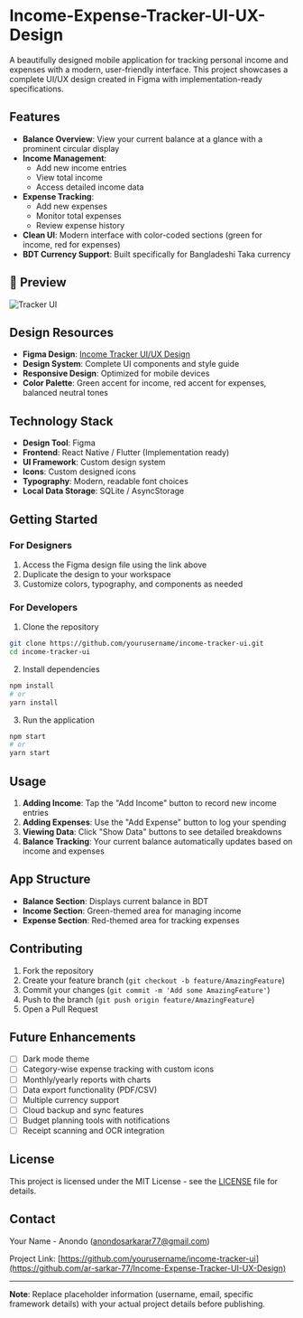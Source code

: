 # Income-Expense-Tracker-UI-UX-Design

A beautifully designed mobile application for tracking personal income and expenses with a modern, user-friendly interface. This project showcases a complete UI/UX design created in Figma with implementation-ready specifications.

## Features

- **Balance Overview**: View your current balance at a glance with a prominent circular display
- **Income Management**: 
  - Add new income entries
  - View total income
  - Access detailed income data
- **Expense Tracking**:
  - Add new expenses
  - Monitor total expenses
  - Review expense history
- **Clean UI**: Modern interface with color-coded sections (green for income, red for expenses)
- **BDT Currency Support**: Built specifically for Bangladeshi Taka currency

## 📱 Preview

![Tracker UI]([Income%20Tracker%20UI_UX%20Design.jpg](https://www.figma.com/design/93CcdlAfZkvyV4S0y6VIQc/Income-Tracker-UI-UX-Design?node-id=0-1&t=TmfXURN9E6Oa7eud-1))

## Design Resources

- **Figma Design**: [Income Tracker UI/UX Design](https://www.figma.com/design/93CcdlAfZkvyV4S0y6VIQc/Income-Tracker-UI-UX-Design?node-id=0-1&t=TmfXURN9E6Oa7eud-1)
- **Design System**: Complete UI components and style guide
- **Responsive Design**: Optimized for mobile devices
- **Color Palette**: Green accent for income, red accent for expenses, balanced neutral tones

## Technology Stack

- **Design Tool**: Figma
- **Frontend**: React Native / Flutter (Implementation ready)
- **UI Framework**: Custom design system
- **Icons**: Custom designed icons
- **Typography**: Modern, readable font choices
- **Local Data Storage**: SQLite / AsyncStorage

## Getting Started

### For Designers
1. Access the Figma design file using the link above
2. Duplicate the design to your workspace
3. Customize colors, typography, and components as needed

### For Developers
1. Clone the repository
```bash
git clone https://github.com/yourusername/income-tracker-ui.git
cd income-tracker-ui
```

2. Install dependencies
```bash
npm install
# or
yarn install
```

3. Run the application
```bash
npm start
# or
yarn start
```

## Usage

1. **Adding Income**: Tap the "Add Income" button to record new income entries
2. **Adding Expenses**: Use the "Add Expense" button to log your spending
3. **Viewing Data**: Click "Show Data" buttons to see detailed breakdowns
4. **Balance Tracking**: Your current balance automatically updates based on income and expenses

## App Structure

- **Balance Section**: Displays current balance in BDT
- **Income Section**: Green-themed area for managing income
- **Expense Section**: Red-themed area for tracking expenses

## Contributing

1. Fork the repository
2. Create your feature branch (`git checkout -b feature/AmazingFeature`)
3. Commit your changes (`git commit -m 'Add some AmazingFeature'`)
4. Push to the branch (`git push origin feature/AmazingFeature`)
5. Open a Pull Request

## Future Enhancements

- [ ] Dark mode theme
- [ ] Category-wise expense tracking with custom icons
- [ ] Monthly/yearly reports with charts
- [ ] Data export functionality (PDF/CSV)
- [ ] Multiple currency support
- [ ] Cloud backup and sync features
- [ ] Budget planning tools with notifications
- [ ] Receipt scanning and OCR integration

## License

This project is licensed under the MIT License - see the [LICENSE](LICENSE) file for details.

## Contact

Your Name - Anondo (anondosarkarar77@gmail.com)

Project Link: [https://github.com/yourusername/income-tracker-ui](https://github.com/ar-sarkar-77/Income-Expense-Tracker-UI-UX-Design)

---

**Note**: Replace placeholder information (username, email, specific framework details) with your actual project details before publishing.
